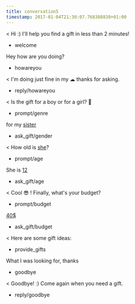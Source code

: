 ```yaml
---
title: conversation5
timestamp: 2017-01-04T21:30:07.768388838+01:00
---
```


< Hi :) I'll help you find a gift in less than 2 minutes!
* welcome

Hey how are you doing?
* howareyou

< I'm doing just fine in my ☁ thanks for asking.
* reply/howareyou

< Is the gift for a boy or for a girl? 👫
* prompt/genre

for my [sister](genre)
* ask_gift/gender

< How old is [she](sex)?
* prompt/age

She is [12](number/age)
* ask_gift/age

< Cool 😎 ! Finally, what's your budget?
* prompt/budget

[40$](number/budget)
* ask_gift/budget

< Here are some gift ideas:
* provide_gifts

What I was looking for, thanks
* goodbye

< Goodbye! :) Come again when you need a gift.
* reply/goodbye

